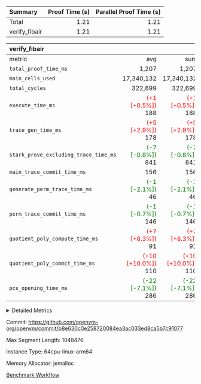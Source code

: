 | Summary | Proof Time (s) | Parallel Proof Time (s) |
|:---|---:|---:|
| Total |  1.21 |  1.21 |
| verify_fibair |  1.21 |  1.21 |


| verify_fibair |||||
|:---|---:|---:|---:|---:|
|metric|avg|sum|max|min|
| `total_proof_time_ms ` |  1,207 |  1,207 |  1,207 |  1,207 |
| `main_cells_used     ` |  17,340,132 |  17,340,132 |  17,340,132 |  17,340,132 |
| `total_cycles        ` |  322,699 |  322,699 |  322,699 |  322,699 |
| `execute_time_ms     ` | <span style='color: red'>(+1 [+0.5%])</span> 188 | <span style='color: red'>(+1 [+0.5%])</span> 188 | <span style='color: red'>(+1 [+0.5%])</span> 188 | <span style='color: red'>(+1 [+0.5%])</span> 188 |
| `trace_gen_time_ms   ` | <span style='color: red'>(+5 [+2.9%])</span> 178 | <span style='color: red'>(+5 [+2.9%])</span> 178 | <span style='color: red'>(+5 [+2.9%])</span> 178 | <span style='color: red'>(+5 [+2.9%])</span> 178 |
| `stark_prove_excluding_trace_time_ms` | <span style='color: green'>(-7 [-0.8%])</span> 841 | <span style='color: green'>(-7 [-0.8%])</span> 841 | <span style='color: green'>(-7 [-0.8%])</span> 841 | <span style='color: green'>(-7 [-0.8%])</span> 841 |
| `main_trace_commit_time_ms` |  156 |  156 |  156 |  156 |
| `generate_perm_trace_time_ms` | <span style='color: green'>(-1 [-2.1%])</span> 46 | <span style='color: green'>(-1 [-2.1%])</span> 46 | <span style='color: green'>(-1 [-2.1%])</span> 46 | <span style='color: green'>(-1 [-2.1%])</span> 46 |
| `perm_trace_commit_time_ms` | <span style='color: green'>(-1 [-0.7%])</span> 146 | <span style='color: green'>(-1 [-0.7%])</span> 146 | <span style='color: green'>(-1 [-0.7%])</span> 146 | <span style='color: green'>(-1 [-0.7%])</span> 146 |
| `quotient_poly_compute_time_ms` | <span style='color: red'>(+7 [+8.3%])</span> 91 | <span style='color: red'>(+7 [+8.3%])</span> 91 | <span style='color: red'>(+7 [+8.3%])</span> 91 | <span style='color: red'>(+7 [+8.3%])</span> 91 |
| `quotient_poly_commit_time_ms` | <span style='color: red'>(+10 [+10.0%])</span> 110 | <span style='color: red'>(+10 [+10.0%])</span> 110 | <span style='color: red'>(+10 [+10.0%])</span> 110 | <span style='color: red'>(+10 [+10.0%])</span> 110 |
| `pcs_opening_time_ms ` | <span style='color: green'>(-22 [-7.1%])</span> 286 | <span style='color: green'>(-22 [-7.1%])</span> 286 | <span style='color: green'>(-22 [-7.1%])</span> 286 | <span style='color: green'>(-22 [-7.1%])</span> 286 |



<details>
<summary>Detailed Metrics</summary>

|  | verify_program_compile_ms | total_cells | stark_prove_excluding_trace_time_ms | quotient_poly_compute_time_ms | quotient_poly_commit_time_ms | perm_trace_commit_time_ms | pcs_opening_time_ms | main_trace_commit_time_ms |
| --- | --- | --- | --- | --- | --- | --- | --- |
|  | 7 | 65,536 | 35 | 1 | 6 | 0 | 19 | 7 | 

| air_name | rows | quotient_deg | main_cols | interactions | constraints | cells |
| --- | --- | --- | --- | --- | --- | --- |
| AccessAdapterAir<2> |  | 2 |  | 5 | 12 |  | 
| AccessAdapterAir<4> |  | 2 |  | 5 | 12 |  | 
| AccessAdapterAir<8> |  | 2 |  | 5 | 12 |  | 
| FibonacciAir | 32,768 | 1 | 2 |  | 5 | 65,536 | 
| FriReducedOpeningAir |  | 2 |  | 39 | 71 |  | 
| JalRangeCheckAir |  | 2 |  | 9 | 14 |  | 
| NativePoseidon2Air<BabyBearParameters>, 1> |  | 2 |  | 136 | 572 |  | 
| PhantomAir |  | 2 |  | 3 | 5 |  | 
| ProgramAir |  | 1 |  | 1 | 4 |  | 
| VariableRangeCheckerAir |  | 1 |  | 1 | 4 |  | 
| VmAirWrapper<AluNativeAdapterAir, FieldArithmeticCoreAir> |  | 2 |  | 15 | 27 |  | 
| VmAirWrapper<BranchNativeAdapterAir, BranchEqualCoreAir<1> |  | 2 |  | 11 | 25 |  | 
| VmAirWrapper<NativeAdapterAir<2, 0>, PublicValuesCoreAir> |  | 2 |  | 11 | 29 |  | 
| VmAirWrapper<NativeLoadStoreAdapterAir<1>, NativeLoadStoreCoreAir<1> |  | 2 |  | 15 | 20 |  | 
| VmAirWrapper<NativeLoadStoreAdapterAir<4>, NativeLoadStoreCoreAir<4> |  | 2 |  | 15 | 20 |  | 
| VmAirWrapper<NativeVectorizedAdapterAir<4>, FieldExtensionCoreAir> |  | 2 |  | 15 | 27 |  | 
| VmConnectorAir |  | 2 |  | 5 | 11 |  | 
| VolatileBoundaryAir |  | 2 |  | 7 | 19 |  | 

| group | trace_gen_time_ms | total_proof_time_ms | total_cycles | total_cells | stark_prove_excluding_trace_time_ms | quotient_poly_compute_time_ms | quotient_poly_commit_time_ms | perm_trace_commit_time_ms | pcs_opening_time_ms | main_trace_commit_time_ms | main_cells_used | generate_perm_trace_time_ms | fri.log_blowup | execute_time_ms |
| --- | --- | --- | --- | --- | --- | --- | --- | --- | --- | --- | --- | --- | --- | --- |
| verify_fibair | 178 | 1,207 | 322,699 | 62,474,410 | 841 | 91 | 110 | 146 | 286 | 156 | 17,340,132 | 46 | 1 | 188 | 

| group | air_name | rows | prep_cols | perm_cols | main_cols | cells |
| --- | --- | --- | --- | --- | --- | --- |
| verify_fibair | AccessAdapterAir<2> | 131,072 |  | 16 | 11 | 3,538,944 | 
| verify_fibair | AccessAdapterAir<4> | 65,536 |  | 16 | 13 | 1,900,544 | 
| verify_fibair | AccessAdapterAir<8> | 128 |  | 16 | 17 | 4,224 | 
| verify_fibair | FriReducedOpeningAir | 2,048 |  | 84 | 27 | 227,328 | 
| verify_fibair | JalRangeCheckAir | 32,768 |  | 28 | 12 | 1,310,720 | 
| verify_fibair | NativePoseidon2Air<BabyBearParameters>, 1> | 32,768 |  | 312 | 398 | 23,265,280 | 
| verify_fibair | PhantomAir | 16,384 |  | 12 | 6 | 294,912 | 
| verify_fibair | ProgramAir | 8,192 |  | 8 | 10 | 147,456 | 
| verify_fibair | VariableRangeCheckerAir | 262,144 | 2 | 8 | 1 | 2,359,296 | 
| verify_fibair | VmAirWrapper<AluNativeAdapterAir, FieldArithmeticCoreAir> | 262,144 |  | 36 | 29 | 17,039,360 | 
| verify_fibair | VmAirWrapper<BranchNativeAdapterAir, BranchEqualCoreAir<1> | 32,768 |  | 28 | 23 | 1,671,168 | 
| verify_fibair | VmAirWrapper<NativeLoadStoreAdapterAir<1>, NativeLoadStoreCoreAir<1> | 65,536 |  | 40 | 21 | 3,997,696 | 
| verify_fibair | VmAirWrapper<NativeLoadStoreAdapterAir<4>, NativeLoadStoreCoreAir<4> | 32,768 |  | 40 | 27 | 2,195,456 | 
| verify_fibair | VmAirWrapper<NativeVectorizedAdapterAir<4>, FieldExtensionCoreAir> | 32,768 |  | 36 | 38 | 2,424,832 | 
| verify_fibair | VmConnectorAir | 2 | 1 | 16 | 5 | 42 | 
| verify_fibair | VolatileBoundaryAir | 65,536 |  | 20 | 12 | 2,097,152 | 

| group | trace_height_constraint | weighted_sum | threshold |
| --- | --- | --- | --- |
| verify_fibair | 0 | 1,085,444 | 2,013,265,921 | 
| verify_fibair | 1 | 5,411,200 | 2,013,265,921 | 
| verify_fibair | 2 | 542,722 | 2,013,265,921 | 
| verify_fibair | 3 | 5,476,612 | 2,013,265,921 | 
| verify_fibair | 4 | 65,536 | 2,013,265,921 | 
| verify_fibair | 5 | 12,851,850 | 2,013,265,921 | 

| trace_height_constraint | threshold |
| --- | --- |
| 0 | 2,013,265,921 | 

</details>


Commit: https://github.com/openvm-org/openvm/commit/b8e630c0e258720084ea3ac033ed8ca5b7c91077

Max Segment Length: 1048476

Instance Type: 64cpu-linux-arm64

Memory Allocator: jemalloc

[Benchmark Workflow](https://github.com/openvm-org/openvm/actions/runs/15678737387)
